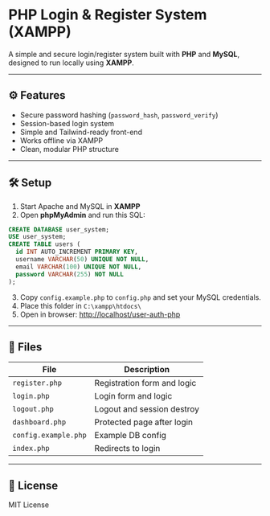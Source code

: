 # PHP Login & Register System (XAMPP)

A simple and secure login/register system built with **PHP** and **MySQL**, designed to run locally using **XAMPP**.

---

## ⚙️ Features
- Secure password hashing (`password_hash`, `password_verify`)
- Session-based login system
- Simple and Tailwind-ready front-end
- Works offline via XAMPP
- Clean, modular PHP structure

---

## 🛠 Setup

1. Start Apache and MySQL in **XAMPP**
2. Open **phpMyAdmin** and run this SQL:

```sql
CREATE DATABASE user_system;
USE user_system;
CREATE TABLE users (
  id INT AUTO_INCREMENT PRIMARY KEY,
  username VARCHAR(50) UNIQUE NOT NULL,
  email VARCHAR(100) UNIQUE NOT NULL,
  password VARCHAR(255) NOT NULL
);
```

3. Copy `config.example.php` to `config.php` and set your MySQL credentials.
4. Place this folder in `C:\xampp\htdocs\`
5. Open in browser: [http://localhost/user-auth-php](http://localhost/user-auth-php)

---

## 🧩 Files
| File | Description |
|------|--------------|
| `register.php` | Registration form and logic |
| `login.php` | Login form and logic |
| `logout.php` | Logout and session destroy |
| `dashboard.php` | Protected page after login |
| `config.example.php` | Example DB config |
| `index.php` | Redirects to login |

---

## 🧠 License
MIT License
